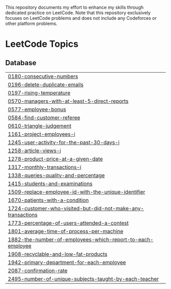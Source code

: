 This repository documents my effort to enhance my skills through dedicated practice on LeetCode. Note that this repository exclusively focuses on LeetCode problems and does not include any Codeforces or other platform problems.

<!---LeetCode Topics Start-->
# LeetCode Topics
## Database
|  |
| ------- |
| [0180-consecutive-numbers](https://github.com/BadryAnas/LeetCode/tree/master/0180-consecutive-numbers) |
| [0196-delete-duplicate-emails](https://github.com/BadryAnas/LeetCode/tree/master/0196-delete-duplicate-emails) |
| [0197-rising-temperature](https://github.com/BadryAnas/LeetCode/tree/master/0197-rising-temperature) |
| [0570-managers-with-at-least-5-direct-reports](https://github.com/BadryAnas/LeetCode/tree/master/0570-managers-with-at-least-5-direct-reports) |
| [0577-employee-bonus](https://github.com/BadryAnas/LeetCode/tree/master/0577-employee-bonus) |
| [0584-find-customer-referee](https://github.com/BadryAnas/LeetCode/tree/master/0584-find-customer-referee) |
| [0610-triangle-judgement](https://github.com/BadryAnas/LeetCode/tree/master/0610-triangle-judgement) |
| [1161-project-employees-i](https://github.com/BadryAnas/LeetCode/tree/master/1161-project-employees-i) |
| [1245-user-activity-for-the-past-30-days-i](https://github.com/BadryAnas/LeetCode/tree/master/1245-user-activity-for-the-past-30-days-i) |
| [1258-article-views-i](https://github.com/BadryAnas/LeetCode/tree/master/1258-article-views-i) |
| [1278-product-price-at-a-given-date](https://github.com/BadryAnas/LeetCode/tree/master/1278-product-price-at-a-given-date) |
| [1317-monthly-transactions-i](https://github.com/BadryAnas/LeetCode/tree/master/1317-monthly-transactions-i) |
| [1338-queries-quality-and-percentage](https://github.com/BadryAnas/LeetCode/tree/master/1338-queries-quality-and-percentage) |
| [1415-students-and-examinations](https://github.com/BadryAnas/LeetCode/tree/master/1415-students-and-examinations) |
| [1509-replace-employee-id-with-the-unique-identifier](https://github.com/BadryAnas/LeetCode/tree/master/1509-replace-employee-id-with-the-unique-identifier) |
| [1670-patients-with-a-condition](https://github.com/BadryAnas/LeetCode/tree/master/1670-patients-with-a-condition) |
| [1724-customer-who-visited-but-did-not-make-any-transactions](https://github.com/BadryAnas/LeetCode/tree/master/1724-customer-who-visited-but-did-not-make-any-transactions) |
| [1773-percentage-of-users-attended-a-contest](https://github.com/BadryAnas/LeetCode/tree/master/1773-percentage-of-users-attended-a-contest) |
| [1801-average-time-of-process-per-machine](https://github.com/BadryAnas/LeetCode/tree/master/1801-average-time-of-process-per-machine) |
| [1882-the-number-of-employees-which-report-to-each-employee](https://github.com/BadryAnas/LeetCode/tree/master/1882-the-number-of-employees-which-report-to-each-employee) |
| [1908-recyclable-and-low-fat-products](https://github.com/BadryAnas/LeetCode/tree/master/1908-recyclable-and-low-fat-products) |
| [1942-primary-department-for-each-employee](https://github.com/BadryAnas/LeetCode/tree/master/1942-primary-department-for-each-employee) |
| [2087-confirmation-rate](https://github.com/BadryAnas/LeetCode/tree/master/2087-confirmation-rate) |
| [2495-number-of-unique-subjects-taught-by-each-teacher](https://github.com/BadryAnas/LeetCode/tree/master/2495-number-of-unique-subjects-taught-by-each-teacher) |
<!---LeetCode Topics End-->